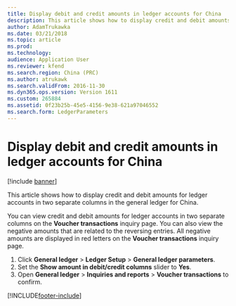 ```yaml
---
title: Display debit and credit amounts in ledger accounts for China
description: This article shows how to display credit and debit amounts for ledger accounts in two separate columns in the general ledger for China.
author: AdamTrukawka
ms.date: 03/21/2018
ms.topic: article
ms.prod: 
ms.technology: 
audience: Application User
ms.reviewer: kfend
ms.search.region: China (PRC)
ms.author: atrukawk
ms.search.validFrom: 2016-11-30
ms.dyn365.ops.version: Version 1611
ms.custom: 265884
ms.assetid: 0f23b25b-45e5-4156-9e38-621a97046552
ms.search.form: LedgerParameters
---
```


# Display debit and credit amounts in ledger accounts for China

[!include [banner](../../includes/banner.md)]

This article shows how to display credit and debit amounts for ledger accounts in two separate columns in the general ledger for China. 

You can view credit and debit amounts for ledger accounts in two separate columns on the **Voucher transactions** inquiry page. You can also view the negative amounts that are related to the reversing entries. All negative amounts are displayed in red letters on the **Voucher transactions** inquiry page.

1.  Click **General ledger** &gt; **Ledger Setup** &gt; **General ledger parameters**.
2.  Set the **Show amount in debit/credit columns** slider to **Yes**.
3.  Open **General ledger** &gt; **Inquiries and reports** &gt; **Voucher transactions** to confirm.


[!INCLUDE[footer-include](../../../includes/footer-banner.md)]

